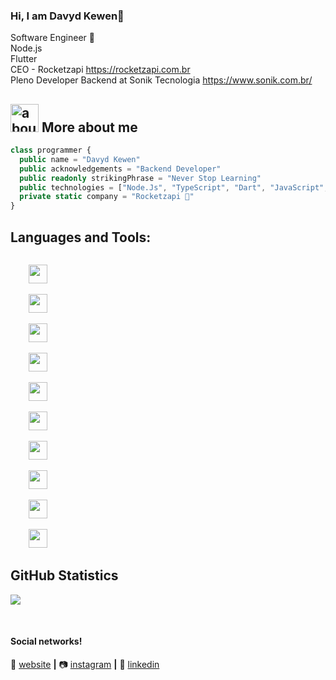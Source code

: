 
### Hi, I am Davyd Kewen👋

Software Engineer 🚀<br/>
Node.js<br/>
Flutter<br/>
CEO - Rocketzapi https://rocketzapi.com.br <br/>
Pleno Developer Backend at Sonik Tecnologia https://www.sonik.com.br/ 

## <img width="45" alt="about" src="https://cdn.jsdelivr.net/gh/devicons/devicon/icons/npm/npm-original-wordmark.svg"> More about me

<!-- <img align="right" width="300" src="https://i2.wp.com/allhtaccess.info/wp-content/uploads/2018/03/programming.gif?fit=1281%2C716&ssl=1" /> -->

```TypeScript
class programmer {
  public name = "Davyd Kewen"
  public acknowledgements = "Backend Developer"
  public readonly strikingPhrase = "Never Stop Learning"
  public technologies = ["Node.Js", "TypeScript", "Dart", "JavaScript", "Flutter", "React Native"]
  private static company = "Rocketzapi 🚀"
}
```

## **Languages and Tools:**  

<code>
	<img height="30" src="https://cdn.jsdelivr.net/gh/devicons/devicon/icons/nodejs/nodejs-original.svg">
</code>
<code>
	<img height="30" src="https://cdn.jsdelivr.net/gh/devicons/devicon/icons/flutter/flutter-original.svg">
</code>
<code>
	<img height="30" src="https://cdn.jsdelivr.net/gh/devicons/devicon/icons/dart/dart-original.svg" />
</code>
<code>
	<img height="30" src="https://cdn.jsdelivr.net/gh/devicons/devicon/icons/typescript/typescript-original.svg">
</code>
<code>
	<img height="30" src="https://cdn.jsdelivr.net/gh/devicons/devicon/icons/javascript/javascript-original.svg">
</code>
<code>
	<img height="30" src="https://cdn.jsdelivr.net/gh/devicons/devicon/icons/vscode/vscode-original.svg">
</code>
<code>
	<img height="30" src="https://cdn.jsdelivr.net/gh/devicons/devicon/icons/git/git-original.svg">
</code>
<code>
	<img height="30" src="https://cdn.jsdelivr.net/gh/devicons/devicon/icons/firebase/firebase-plain.svg">
</code>
<code>
	<img height="30" src="https://cdn.jsdelivr.net/gh/devicons/devicon/icons/express/express-original.svg">
</code>
<code>
	<img height="30" src="https://cdn.jsdelivr.net/gh/devicons/devicon/icons/postgresql/postgresql-original.svg">
</code>



## **GitHub Statistics**
<div class="row">

<a href="https://github-readme-stats.vercel.app/api?username=davydcardoso&show_icons=true&theme=radical&line_height=20">
 <img align="center" src="https://github-readme-stats.vercel.app/api?username=davydcardoso&show_icons=true&theme=radical&line_height=20"/>
</a>
</div>

[website]: https://rocketzapi.com.br/
[instagram]: https://instagram.com/davydkewen
[linkedin]: https://www.linkedin.com/in/davyd-kewen-66b0121aa/
<br>

#### Social networks!

🏡 [website][website] **|** 
📷 [instagram][instagram] **|** 
👔 [linkedin][linkedin]

